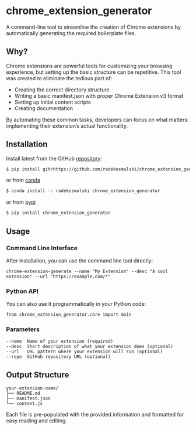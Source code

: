 # chrome_extension_generator


<!-- WARNING: THIS FILE WAS AUTOGENERATED! DO NOT EDIT! -->

A command-line tool to streamline the creation of Chrome extensions by
automatically generating the required boilerplate files.

## Why?

Chrome extensions are powerful tools for customizing your browsing
experience, but setting up the basic structure can be repetitive. This
tool was created to eliminate the tedious part of:

- Creating the correct directory structure
- Writing a basic manifest.json with proper Chrome Extension v3 format
- Setting up initial content scripts
- Creating documentation

By automating these common tasks, developers can focus on what matters:
implementing their extension’s actual functionality.

## Installation

Install latest from the GitHub
[repository](https://github.com/radekosmulski/chrome_extension_generator):

``` sh
$ pip install git+https://github.com/radekosmulski/chrome_extension_generator.git
```

or from
[conda](https://anaconda.org/radekosmulski/chrome_extension_generator)

``` sh
$ conda install -c radekosmulski chrome_extension_generator
```

or from [pypi](https://pypi.org/project/chrome_extension_generator/)

``` sh
$ pip install chrome_extension_generator
```

## Usage

### Command Line Interface

After installation, you can use the command line tool directly:

    chrome-extension-generate --name "My Extension" --desc "A cool extension" --url "https://example.com/*"

### Python API

You can also use it programmatically in your Python code:

    from chrome_extension_generator.core import main

### Parameters

    --name  Name of your extension (required)
    --desc  Short description of what your extension does (optional)
    --url   URL pattern where your extension will run (optional)
    --repo  GitHub repository URL (optional)

## Output Structure

    your-extension-name/
    ├── README.md
    ├── manifest.json
    └── content.js

Each file is pre-populated with the provided information and formatted
for easy reading and editing.
